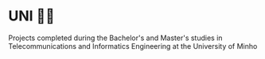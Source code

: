 # UNI 👩‍🎓​
Projects completed during the Bachelor's and Master's studies in Telecommunications and Informatics Engineering at the University of Minho
